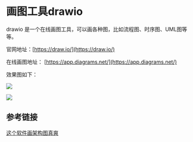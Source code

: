 # 画图工具drawio

drawio 是一个在线画图工具，可以画各种图，比如流程图、时序图、UML图等等。

官网地址：[https://draw.io/](https://draw.io/)

在线画图地址： [https://app.diagrams.net/](https://app.diagrams.net/)

效果图如下：

![](https://danerlt-1258802437.cos.ap-chongqing.myqcloud.com/2023-04-28-oPiji9.png)

![](https://danerlt-1258802437.cos.ap-chongqing.myqcloud.com/2023-04-28-EWkqzl.png)



## 参考链接

[这个软件画架构图真爽](https://blog.51cto.com/u_14558366/4882698)